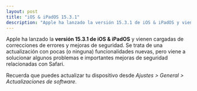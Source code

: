 ```yaml
---
layout: post
title: "iOS & iPadOS 15.3.1"
description: "Apple ha lanzado la versión 15.3.1 de iOS & iPadOS y vienen cargadas de correcciones de errores y mejoras de seguridad."
---
```


Apple ha lanzado la **versión 15.3.1 de iOS & iPadOS** y vienen cargadas de correcciones de errores y mejoras de seguridad. Se trata de una actualización con pocas (o ninguna) funcionalidades nuevas, pero viene a solucionar algunos problemas e importantes mejoras de seguridad relacionadas con Safari.

Recuerda que puedes actualizar tu dispositivo desde *Ajustes > General > Actualizaciones de software*.
